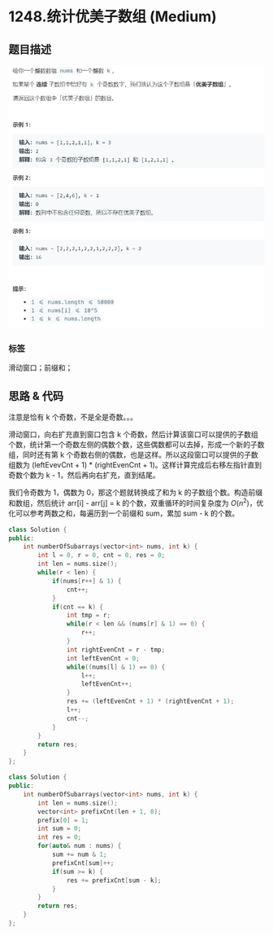 # 1248.统计优美子数组 (Medium)

## 题目描述

![](1248.png)

### 标签

滑动窗口；前缀和；

## 思路 & 代码

注意是恰有 k 个奇数，不是全是奇数。。。

滑动窗口，向右扩充直到窗口包含 k 个奇数，然后计算该窗口可以提供的子数组个数，统计第一个奇数左侧的偶数个数，这些偶数都可以去掉，形成一个新的子数组，同时还有第 k 个奇数右侧的偶数，也是这样。所以这段窗口可以提供的子数组数为 (leftEvevCnt + 1) * (rightEvenCnt + 1)。这样计算完成后右移左指针直到奇数个数为 k - 1，然后再向右扩充，直到结尾。

我们令奇数为 1，偶数为 0，那这个题就转换成了和为 k 的子数组个数。构造前缀和数组，然后统计 arr[i] - arr[j] = k  的个数，双重循环的时间复杂度为 $O(n^2)$，优化可以参考两数之和，每遍历到一个前缀和 sum，累加 sum - k 的个数。

```c++ tab="滑动窗口"
class Solution {
public:
    int numberOfSubarrays(vector<int> nums, int k) {
        int l = 0, r = 0, cnt = 0, res = 0;
        int len = nums.size();
        while(r < len) {
            if(nums[r++] & 1) {
                cnt++;
            }
            if(cnt == k) {
                int tmp = r;
                while(r < len && (nums[r] & 1) == 0) {
                    r++;
                }
                int rightEvenCnt = r - tmp;
                int leftEvenCnt = 0;
                while((nums[l] & 1) == 0) {
                    l++;
                    leftEvenCnt++;
                }
                res += (leftEvenCnt + 1) * (rightEvenCnt + 1);
                l++;
                cnt--;
            }
        }
        return res;
    }
};
```

```c++ tab="前缀和"
class Solution {
public:
    int numberOfSubarrays(vector<int> nums, int k) {
        int len = nums.size();
        vector<int> prefixCnt(len + 1, 0);
        prefix[0] = 1;
        int sum = 0;
        int res = 0;
        for(auto& num : nums) {
            sum += num & 1;
            prefixCnt[sum]++;
            if(sum >= k) {
                res += prefixCnt[sum - k];
            }
        }
        return res;
    }
};
```
